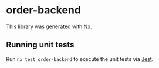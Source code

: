 # order-backend

This library was generated with [Nx](https://nx.dev).

## Running unit tests

Run `nx test order-backend` to execute the unit tests via [Jest](https://jestjs.io).
